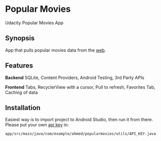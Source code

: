 # Popular Movies
Udacity Popular Movies App

## Synopsis
App that pulls popular movies data from the [web](http://themoviedb.org).

## Features
**Backend** SQLite, Content Providers, Android Testing, 3rd Party APIs


**Frontend** Tabs, RecyclerView with a cursor, Pull to refresh, Favorites Tab, Caching of data


## Installation

Easiest way is to import project to Android Studio, then run it from there. Please  put your own [api key](https://www.themoviedb.org/) in:


`app/src/main/java/com/example/ahmed/popularmovies/utils/API_KEY.java`

